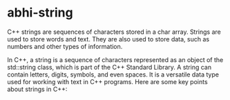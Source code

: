 # abhi-string
C++ strings are sequences of characters stored in a char array. Strings are used to store words and text. They are also used to store data,
such as numbers and other types of information.


In C++, a string is a sequence of characters represented as an object of the std::string class, which is part of the C++ Standard Library.
A string can contain letters, digits, symbols, and even spaces. It is a versatile data type used for working with text in C++ programs.
Here are some key points about strings in C++:
